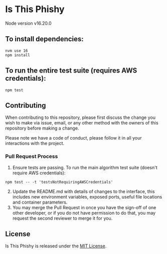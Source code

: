 # Is This Phishy

Node version
v16.20.0

## To install dependencies:

```
nvm use 16
npm install
```

## To run the entire test suite (requires AWS credentials):

```
npm test
```

## Contributing

When contributing to this repository, please first discuss the change you wish to make via issue,
email, or any other method with the owners of this repository before making a change.

Please note we have a code of conduct, please follow it in all your interactions with the project.

### Pull Request Process

1. Ensure tests are passing. To run the main algorithm test suite (doesn't require AWS credentials):
```
npm test -- -t 'testsNotRequiringAWSCredentials'
```
2. Update the README.md with details of changes to the interface, this includes new environment
   variables, exposed ports, useful file locations and container parameters.
3. You may merge the Pull Request in once you have the sign-off of one other developer, or if you
   do not have permission to do that, you may request the second reviewer to merge it for you.

## License

Is This Phishy is released under the [MIT License](https://opensource.org/licenses/MIT).
